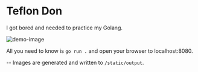 # Teflon Don

I got bored and needed to practice my Golang.

![demo-image](https://raw.githubusercontent.com/nodesleep/teflon-don-meme-generator/main/static/demo.webp)

All you need to know is `go run .` and open your browser to localhost:8080.

--
Images are generated and written to `/static/output`.
